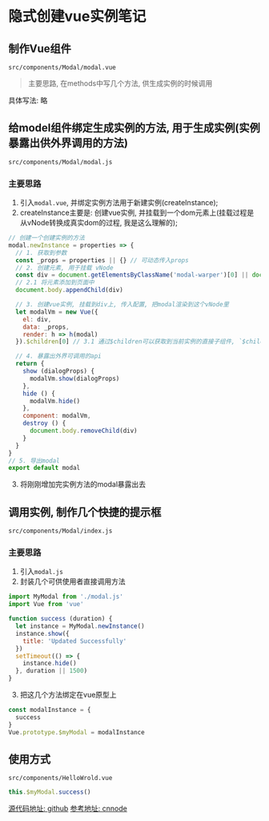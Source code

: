 # 隐式创建vue实例笔记

## 制作Vue组件
`src/components/Modal/modal.vue`
> 主要思路, 在methods中写几个方法, 供生成实例的时候调用

具体写法: 略

## 给model组件绑定生成实例的方法, 用于生成实例(实例暴露出供外界调用的方法)
`src/components/Modal/modal.js`
### 主要思路
1. 引入`modal.vue`, 并绑定实例方法用于新建实例(createInstance);
2. createInstance主要是: 创建vue实例, 并挂载到一个dom元素上(挂载过程是从vNode转换成真实dom的过程, 我是这么理解的);
```javascript
// 创建一个创建实例的方法
modal.newInstance = properties => {
  // 1. 获取到参数
  const _props = properties || {} // 可动态传入props
  // 2. 创建元素, 用于挂载 vNode
  const div = document.getElementsByClassName('modal-warper')[0] || document.createElement('div')
  // 2.1 将元素添加到页面中
  document.body.appendChild(div)

  // 3. 创建vue实例, 挂载到div上, 传入配置, 把modal渲染到这个vNode里
  let modalVm = new Vue({
    el: div,
    data: _props,
    render: h => h(modal)
  }).$children[0] // 3.1 通过$children可以获取到当前实例的直接子组件, `$children`不保证顺序, 但此实例里只有一个子组件-.-

  // 4. 暴露出外界可调用的api
  return {
    show (dialogProps) {
      modalVm.show(dialogProps)
    },
    hide () {
      modalVm.hide()
    },
    component: modalVm,
    destroy () {
      document.body.removeChild(div)
    }
  }
}
// 5. 导出modal
export default modal
```

3. 将刚刚增加完实例方法的modal暴露出去

## 调用实例, 制作几个快捷的提示框
`src/components/Modal/index.js`

### 主要思路
1. 引入`modal.js`
2. 封装几个可供使用者直接调用方法

```javascript
import MyModal from './modal.js'
import Vue from 'vue'

function success (duration) {
  let instance = MyModal.newInstance()
  instance.show({
    title: 'Updated Successfully'
  })
  setTimeout(() => {
    instance.hide()
  }, duration || 1500)
}
```

3. 把这几个方法绑定在vue原型上
```javascript
const modalInstance = {
  success
}
Vue.prototype.$myModal = modalInstance
```

## 使用方式
`src/components/HelloWrold.vue`
```javascript
this.$myModal.success()
```

[源代码地址: github](https://github.com/Mammoth777/vue-modal)
[参考地址: cnnode](https://cnodejs.org/topic/5844c9639ff0dbf333450786)